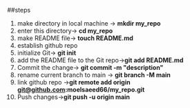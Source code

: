 ##steps

1. make directory in local machine -> **mkdir my_repo**
2. enter this directory-> **cd my_repo**
3. make README file-> **touch README.md**
4. establish github repo
5. initialize Git-> **git init**
6. add the README file to the Git repo->**git add README.md**
7.  Commit the change-> **git commit -m "description"**
8.  rename current branch to main -> **git branch -M main**
9.  link github repo ->**git remote add origin git@github.com:moelsaeed66/my_repo.git**
10. Push changes->**git push -u origin main**
